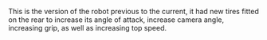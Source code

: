 This is the version of the robot previous to the current, it had new tires fitted on the rear to increase its angle of attack, increase camera angle, increasing grip, as well as increasing top speed.
